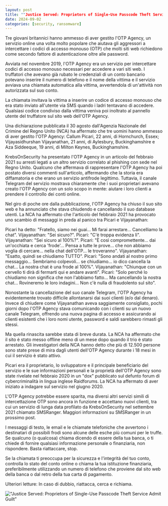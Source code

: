 ```yaml
---
layout: post
title: ""Justice Served: Proprietors of Single-Use Passcode Theft Service Admit Guilt""
date: 2024-09-02
categories: [security, ransomware]
---
```


Tre giovani britannici hanno ammesso di aver gestito l'OTP Agency, un servizio online una volta molto popolare che aiutava gli aggressori a intercettare i codici di accesso monouso (OTP) che molti siti web richiedono come secondo fattore di autenticazione oltre alle password.

Avviata nel novembre 2019, l'OTP Agency era un servizio per intercettare codici di accesso monouso necessari per accedere a vari siti web. I truffatori che avevano già rubato le credenziali di un conto bancario potevano inserire il numero di telefono e il nome della vittima e il servizio avviava una chiamata automatica alla vittima, avvertendola di un'attività non autorizzata sul suo conto.

La chiamata invitava la vittima a inserire un codice di accesso monouso che era stato inviato all'utente via SMS quando i ladri tentavano di accedere. Qualsiasi codice condiviso dalla vittima veniva poi inoltrato al pannello utente del truffatore sul sito web dell'OTP Agency.

Una dichiarazione pubblicata il 30 agosto dall'Agenzia Nazionale del Crimine del Regno Unito (NCA) ha affermato che tre uomini hanno ammesso di aver gestito l'OTP Agency: Callum Picari, 22 anni, di Hornchurch, Essex; Vijayasidhurshan Vijayanathan, 21 anni, di Aylesbury, Buckinghamshire e Aza Siddeeque, 19 anni, di Milton Keynes, Buckinghamshire.

KrebsOnSecurity ha presentato l'OTP Agency in un articolo del febbraio 2021 su arresti legati a un altro servizio correlato al phishing con sede nel Regno Unito. Qualcuno che affermava di rappresentare l'OTP Agency ha poi postato diversi commenti sull'articolo, affermando che la storia era diffamatoria e che erano un servizio antifrode legittimo. Tuttavia, il canale Telegram del servizio mostrava chiaramente che i suoi proprietari avevano creato l'OTP Agency con un solo scopo in mente: aiutare i loro clienti a prendere il controllo dei conti online.

Nel giro di poche ore dalla pubblicazione, l'OTP Agency ha chiuso il suo sito web e ha annunciato che stava chiudendo e cancellando il suo database utenti. La NCA ha affermato che l'articolo del febbraio 2021 ha provocato uno scambio di messaggi in preda al panico tra Picari e Vijayanathan:

Picari ha detto: "Fratello, siamo nei guai... Mi farai arrestare... Cancelliamo la chat". Vijayanathan: "Sei sicuro?". Picari: "C'è troppa evidenza lì". Vijayanathan: "Sei sicuro al 100%?". Picari: "È così compromettente... dai un'occhiata e cerca 'frode'... Pensa a tutte le prove... che non abbiamo voglia di cercare... nella chat dell'OTP... le troveranno". Vijayanathan: "Esatto, quindi se chiudiamo TUTTO". Picari: "Sono andati al nostro primo messaggio... Sembriamo colpevoli... se chiudiamo... io dico cancella la chat... La nostra chat è una frode al 100%". Vijayanathan: "Chiunque con un cervello ti dirà di fermarti qui e andare avanti". Picari: "Solo perché lo chiudiamo non significa che non l'abbiamo fatto... Ma cancellando la nostra chat... Rovineremo le loro indagini... Non c'è nulla di fraudolento sul sito".

Nonostante la cancellazione del suo canale Telegram, l'OTP Agency ha evidentemente trovato difficile allontanarsi dai suoi clienti (e/o dal denaro). Invece di chiudere come Vijayanathan aveva saggiamente consigliato, pochi giorni dopo l'OTP Agency stava comunicando con i clienti su un nuovo canale Telegram, offrendo una nuova pagina di accesso e assicurando ai clienti esistenti che i loro nomi utente, password e saldi sarebbero rimasti gli stessi.

Ma quella rinascita sarebbe stata di breve durata. La NCA ha affermato che il sito è stato messo offline meno di un mese dopo quando il trio è stato arrestato. Gli investigatori della NCA hanno detto che più di 12.500 persone sono state prese di mira dagli utenti dell'OTP Agency durante i 18 mesi in cui il servizio è stato attivo.

Picari era il proprietario, lo sviluppatore e il principale beneficiario del servizio e le sue informazioni personali e la proprietà dell'OTP Agency sono state rivelate nel febbraio 2020 in un "dox" pubblicato sul defunto forum di cybercriminalità in lingua inglese Raidforums. La NCA ha affermato di aver iniziato a indagare sul servizio nel giugno 2020.

L'OTP Agency potrebbe essere sparita, ma diversi altri servizi simili di intercettazione OTP sono ancora in funzione e accettano nuovi clienti, tra cui un servizio di lunga data profilato da KrebsOnSecurity nel settembre 2021 chiamato SMSRanger. Maggiori informazioni su SMSRanger in un prossimo post.

I messaggi di testo, le email e le chiamate telefoniche che avvertono i destinatari di possibili frodi sono alcune delle esche più comuni per le truffe. Se qualcuno (o qualcosa) chiama dicendo di essere della tua banca, o ti chiede di fornire qualsiasi informazione personale o finanziaria, non rispondere. Basta riattaccare, stop.

Se la chiamata ti preoccupa per la sicurezza e l'integrità del tuo conto, controlla lo stato del conto online o chiama la tua istituzione finanziaria, preferibilmente utilizzando un numero di telefono che proviene dal sito web della banca o dal retro della tua carta di pagamento.

Ulteriori letture: In caso di dubbio, riattacca, cerca e richiama.

!["Justice Served: Proprietors of Single-Use Passcode Theft Service Admit Guilt"](/PirateSec/assets/images/2024-09-02-owners-of-1-time-passcode-theft-service-plead-guilty.png)
